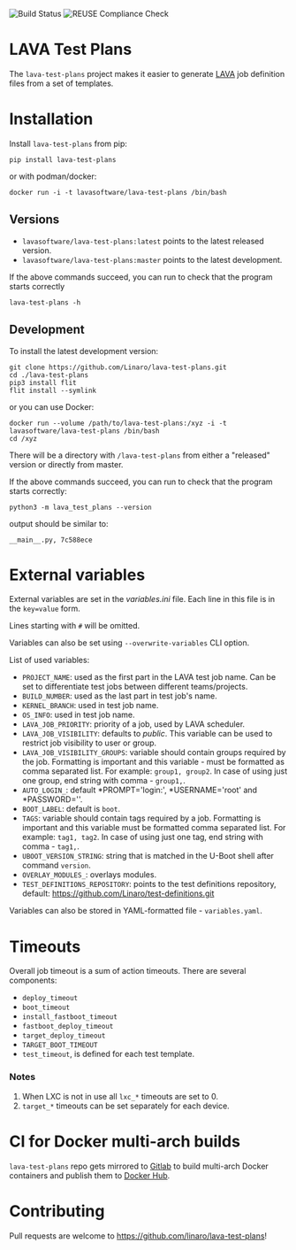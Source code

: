 ![Build Status](https://github.com/Linaro/lava-test-plans/actions/workflows/test-plans-pipeline.yml/badge.svg)
![REUSE Compliance Check](https://github.com/Linaro/lava-test-plans/actions/workflows/reuse.yml/badge.svg)

# LAVA Test Plans
The `lava-test-plans` project makes it easier to generate [LAVA](https://www.lavasoftware.org/) job definition files from a set of templates.

# Installation
Install `lava-test-plans` from pip:

```shell
pip install lava-test-plans
````
or with podman/docker:
```shell
docker run -i -t lavasoftware/lava-test-plans /bin/bash
```

## Versions
- `lavasoftware/lava-test-plans:latest` points to the latest released version.
- `lavasoftware/lava-test-plans:master` points to the latest development.

If the above commands succeed, you can run to check that the program starts correctly
```shell
lava-test-plans -h
```

## Development
To install the latest development version:
```shell
git clone https://github.com/Linaro/lava-test-plans.git
cd ./lava-test-plans
pip3 install flit
flit install --symlink
```
or you can use Docker:
```shell
docker run --volume /path/to/lava-test-plans:/xyz -i -t lavasoftware/lava-test-plans /bin/bash
cd /xyz
```
There will be a directory with `/lava-test-plans` from either a "released" version or directly from master.

If the above commands succeed, you can run to check that the program starts correctly:
```shell
python3 -m lava_test_plans --version
```
output should be similar to:
```
__main__.py, 7c588ece
```

# External variables
External variables are set in the *variables.ini* file. Each line in this file
is in the `key=value` form.

Lines starting with `#` will be omitted.

Variables can also be set using `--overwrite-variables` CLI option.

List of used variables:

 * `PROJECT_NAME`: used as the first part in the LAVA test job name. Can be set to differentiate test jobs between different teams/projects.
 * `BUILD_NUMBER`: used as the last part in test job's name.
 * `KERNEL_BRANCH`: used in test job name.
 * `OS_INFO`: used in test job name.
 * `LAVA_JOB_PRIORITY`: priority of a job, used by LAVA scheduler.
 * `LAVA_JOB_VISIBILITY`: defaults to *public*. This variable can be used to restrict job visibility to user or group.
 * `LAVA_JOB_VISIBILITY_GROUPS`: variable should contain groups required by the job. Formatting is important and this variable - must be formatted as comma separated list. For example: `group1, group2`. In case of using just one group, end string with comma - `group1,`.
 * `AUTO_LOGIN_`: default *PROMPT='login:', *USERNAME='root' and *PASSWORD=''.
 * `BOOT_LABEL`: default is `boot`.
 * `TAGS`: variable should contain tags required by a job. Formatting is important and this variable must be formatted comma separated list. For example: `tag1, tag2`. In case of using just one tag, end string with comma - `tag1,`.
 * `UBOOT_VERSION_STRING`: string that is matched in the U-Boot shell after command `version`.
 * `OVERLAY_MODULES_`: overlays modules.
 * `TEST_DEFINITIONS_REPOSITORY`: points to the test definitions repository, default: https://github.com/Linaro/test-definitions.git

Variables can also be stored in YAML-formatted file - `variables.yaml`.

# Timeouts
Overall job timeout is a sum of action timeouts. There are several components:
 * `deploy_timeout`
 * `boot_timeout`
 * `install_fastboot_timeout`
 * `fastboot_deploy_timeout`
 * `target_deploy_timeout`
 * `TARGET_BOOT_TIMEOUT`
 * `test_timeout`, is defined for each test template.

### Notes
1. When LXC is not in use all `lxc_*` timeouts are set to 0.
2. `target_*` timeouts can be set separately for each device.

# CI for Docker multi-arch builds
`lava-test-plans` repo gets mirrored to [Gitlab](https://gitlab.com/Linaro/lava-test-plans)
 to build multi-arch Docker containers
and publish them to [Docker Hub](https://hub.docker.com/r/lavasoftware/lava-test-plans).

# Contributing
Pull requests are welcome to https://github.com/linaro/lava-test-plans!